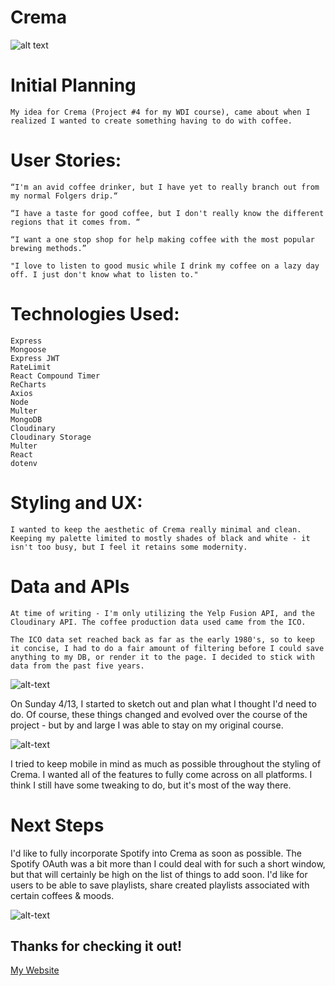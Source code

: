 # Crema

![alt text](https://imgur.com/szBTxxe.png "Logo")

# Initial Planning

    My idea for Crema (Project #4 for my WDI course), came about when I realized I wanted to create something having to do with coffee.

# User Stories:

    “I'm an avid coffee drinker, but I have yet to really branch out from my normal Folgers drip.“

    “I have a taste for good coffee, but I don't really know the different regions that it comes from. “

    “I want a one stop shop for help making coffee with the most popular brewing methods.”

    "I love to listen to good music while I drink my coffee on a lazy day off. I just don't know what to listen to."


# Technologies Used:

    Express
    Mongoose
    Express JWT
    RateLimit
    React Compound Timer
    ReCharts
    Axios
    Node
    Multer
    MongoDB
    Cloudinary
    Cloudinary Storage
    Multer
    React
    dotenv

# Styling and UX:

    I wanted to keep the aesthetic of Crema really minimal and clean. Keeping my palette limited to mostly shades of black and white - it isn't too busy, but I feel it retains some modernity.

# Data and APIs

    At time of writing - I'm only utilizing the Yelp Fusion API, and the Cloudinary API. The coffee production data used came from the ICO. 

    The ICO data set reached back as far as the early 1980's, so to keep it concise, I had to do a fair amount of filtering before I could save anything to my DB, or render it to the page. I decided to stick with data from the past five years.

![alt-text](https://imgur.com/bjYqUM8.png "Trello")

On Sunday 4/13, I started to sketch out and plan what I thought I'd need to do. Of course, these things changed and evolved over the course of the project - but by and large I was able to stay on my original course.

![alt-text](https://imgur.com/agY266b, "Mobile View")

I tried to keep mobile in mind as much as possible throughout the styling of Crema. I wanted all of the features to fully come across on all platforms. I think I still have some tweaking to do, but it's most of the way there.

# Next Steps

I'd like to fully incorporate Spotify into Crema as soon as possible. The Spotify OAuth was a bit more than I could deal with for such a short window, but that will certainly be high on the list of things to add soon. I'd like for users to be able to save playlists, share created playlists associated with certain coffees & moods.

![alt-text](https://imgur.com/pz7OyAF.png, "Desktop View Main")

## Thanks for checking it out!
[My Website](https://www.garrettomoore.com)